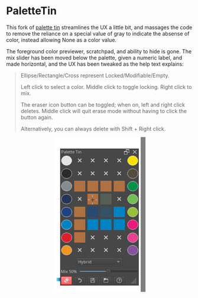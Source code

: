 # PaletteTin

This fork of [palette tin](https://github.com/josepablo-espinoza/palette-tin) streamlines the UX a little bit, and
massages the code to remove the reliance on a special value of gray to indicate the absense of color, instead allowing None as a color value. 

The foreground color previewer, scratchpad, and ability to hide is gone. The mix slider has been moved below the palette, given a numeric label,
and made horizontal, and the UX has been tweaked as the help text explains:

> Ellipse/Rectangle/Cross represent Locked/Modifiable/Empty.
>
> Left click to select a color.
> Middle click to toggle locking.
> Right click to mix.
>
> The eraser icon button can be toggled; when on,
> left and right click deletes. Middle click will
> quit erase mode without having to click the button again.
>
> Alternatively, you can always delete with Shift + Right click.

<p align="center">
  <img src="/readme-assets/palette_thin.png" />
</p>
